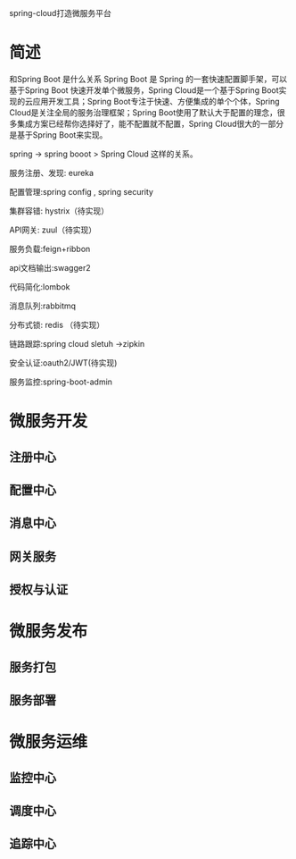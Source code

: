 spring-cloud打造微服务平台

# 简述

和Spring Boot 是什么关系
Spring Boot 是 Spring 的一套快速配置脚手架，可以基于Spring Boot 快速开发单个微服务，Spring Cloud是一个基于Spring Boot实现的云应用开发工具；Spring Boot专注于快速、方便集成的单个个体，Spring Cloud是关注全局的服务治理框架；Spring Boot使用了默认大于配置的理念，很多集成方案已经帮你选择好了，能不配置就不配置，Spring Cloud很大的一部分是基于Spring Boot来实现。

spring -> spring booot > Spring Cloud 这样的关系。

服务注册、发现: eureka

配置管理:spring config , spring security

集群容错: hystrix（待实现）

API网关: zuul（待实现）

服务负载:feign+ribbon

api文档输出:swagger2

代码简化:lombok

消息队列:rabbitmq

分布式锁: redis （待实现）

链路跟踪:spring cloud sletuh ->zipkin

安全认证:oauth2/JWT(待实现)

服务监控:spring-boot-admin

# 微服务开发

## 注册中心


## 配置中心


## 消息中心


## 网关服务


## 授权与认证



# 微服务发布

## 服务打包

## 服务部署



# 微服务运维

## 监控中心

## 调度中心

## 追踪中心